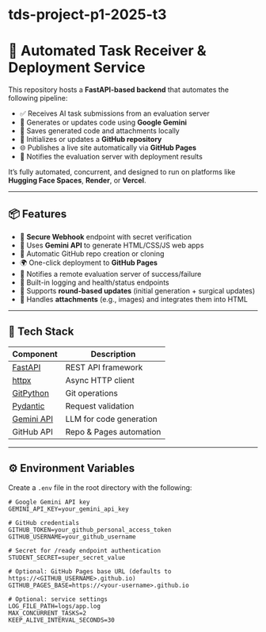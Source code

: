 # tds-project-p1-2025-t3

# 🚀 Automated Task Receiver & Deployment Service

This repository hosts a **FastAPI-based backend** that automates the following pipeline:

- ✅ Receives AI task submissions from an evaluation server  
- 🤖 Generates or updates code using **Google Gemini**  
- 📂 Saves generated code and attachments locally  
- 🧬 Initializes or updates a **GitHub repository**  
- 🌐 Publishes a live site automatically via **GitHub Pages**  
- 📢 Notifies the evaluation server with deployment results

It’s fully automated, concurrent, and designed to run on platforms like **Hugging Face Spaces**, **Render**, or **Vercel**.

---

## 📦 Features

- 🔐 **Secure Webhook** endpoint with secret verification  
- 🤖 Uses **Gemini API** to generate HTML/CSS/JS web apps  
- 📁 Automatic GitHub repo creation or cloning  
- 🌍 One-click deployment to **GitHub Pages**  
- 🧪 Notifies a remote evaluation server of success/failure  
- 📑 Built-in logging and health/status endpoints  
- 🔄 Supports **round-based updates** (initial generation + surgical updates)  
- 📎 Handles **attachments** (e.g., images) and integrates them into HTML

---

## 🧰 Tech Stack

| Component        | Description |
|------------------|-------------|
| [FastAPI](https://fastapi.tiangolo.com/) | REST API framework |
| [httpx](https://www.python-httpx.org/)   | Async HTTP client |
| [GitPython](https://gitpython.readthedocs.io/) | Git operations |
| [Pydantic](https://docs.pydantic.dev/)   | Request validation |
| [Gemini API](https://ai.google.dev/)     | LLM for code generation |
| GitHub API       | Repo & Pages automation |

---

## ⚙️ Environment Variables

Create a `.env` file in the root directory with the following:

```env
# Google Gemini API key
GEMINI_API_KEY=your_gemini_api_key

# GitHub credentials
GITHUB_TOKEN=your_github_personal_access_token
GITHUB_USERNAME=your_github_username

# Secret for /ready endpoint authentication
STUDENT_SECRET=super_secret_value

# Optional: GitHub Pages base URL (defaults to https://<GITHUB_USERNAME>.github.io)
GITHUB_PAGES_BASE=https://<your-username>.github.io

# Optional: service settings
LOG_FILE_PATH=logs/app.log
MAX_CONCURRENT_TASKS=2
KEEP_ALIVE_INTERVAL_SECONDS=30
